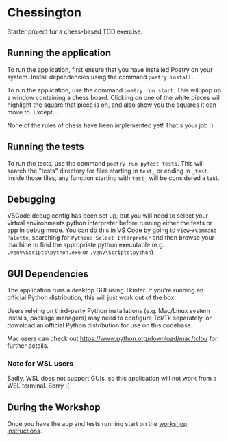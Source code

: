 # Chessington

Starter project for a chess-based TDD exercise.

## Running the application

To run the application, first ensure that you have installed Poetry on your system. Install
dependencies using the command ``poetry install``.

To run the application, use the command ``poetry run start``. This will pop up a window containing
a chess board. Clicking on one of the white pieces will highlight the square that piece is on,
and also show you the squares it can move to. Except...

None of the rules of chess have been implemented yet! That's your job :)

## Running the tests

To run the tests, use the command `poetry run pytest tests`. This will search the "tests" directory for files starting in `test_` or ending in `_test`. Inside those files, any function starting with `test_` will be considered a test.

## Debugging

VSCode debug config has been set up, but you will need to select your virtual environments python interpreter
before running either the tests or app in debug mode. You can do this in VS Code by going to `View`->`Command Palette`,
searching for `Python: Select Interpreter` and then browse your machine to find the appropriate python executable
(e.g. `.venv\Scripts\python.exe` or `.venv\Scripts\python`)

## GUI Dependencies

The application runs a desktop GUI using Tkinter. If you're running an official Python distribution, this will just
work out of the box.

Users relying on third-party Python installations (e.g. Mac/Linux system installs, package managers) may need to configure
Tcl/Tk separately, or download an official Python distribution for use on this codebase.

Mac users can check out <https://www.python.org/download/mac/tcltk/> for further details.

### Note for WSL users

Sadly, WSL does not support GUIs, so this application will not work from a WSL terminal. Sorry :(

## During the Workshop

Once you have the app and tests running start on the [workshop instructions](./during_the_workshop.md).
